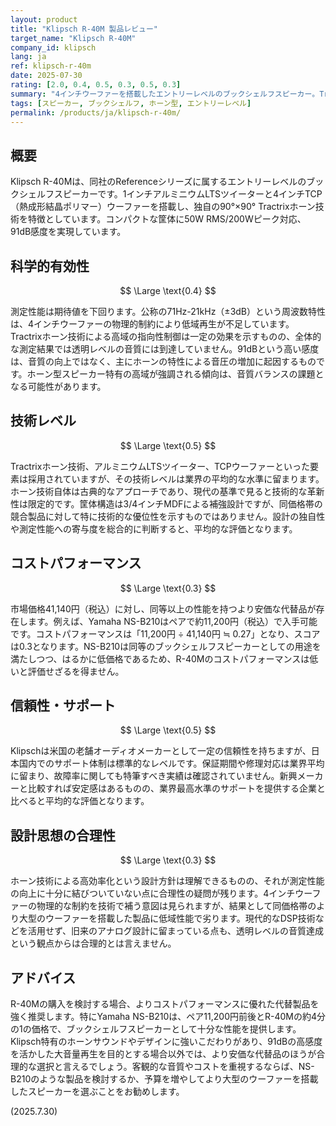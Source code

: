 ```yaml
---
layout: product
title: "Klipsch R-40M 製品レビュー"
target_name: "Klipsch R-40M"
company_id: klipsch
lang: ja
ref: klipsch-r-40m
date: 2025-07-30
rating: [2.0, 0.4, 0.5, 0.3, 0.5, 0.3]
summary: "4インチウーファーを搭載したエントリーレベルのブックシェルフスピーカー。Tractrixホーン技術を採用するが、測定性能は平均以下でコストパフォーマンスに課題。"
tags: [スピーカー, ブックシェルフ, ホーン型, エントリーレベル]
permalink: /products/ja/klipsch-r-40m/
---
```


## 概要

Klipsch R-40Mは、同社のReferenceシリーズに属するエントリーレベルのブックシェルフスピーカーです。1インチアルミニウムLTSツイーターと4インチTCP（熱成形結晶ポリマー）ウーファーを搭載し、独自の90°×90° Tractrixホーン技術を特徴としています。コンパクトな筐体に50W RMS/200Wピーク対応、91dB感度を実現しています。

## 科学的有効性

$$ \Large \text{0.4} $$

測定性能は期待値を下回ります。公称の71Hz-21kHz（±3dB）という周波数特性は、4インチウーファーの物理的制約により低域再生が不足しています。Tractrixホーン技術による高域の指向性制御は一定の効果を示すものの、全体的な測定結果では透明レベルの音質には到達していません。91dBという高い感度は、音質の向上ではなく、主にホーンの特性による音圧の増加に起因するものです。ホーン型スピーカー特有の高域が強調される傾向は、音質バランスの課題となる可能性があります。

## 技術レベル

$$ \Large \text{0.5} $$

Tractrixホーン技術、アルミニウムLTSツイーター、TCPウーファーといった要素は採用されていますが、その技術レベルは業界の平均的な水準に留まります。ホーン技術自体は古典的なアプローチであり、現代の基準で見ると技術的な革新性は限定的です。筐体構造は3/4インチMDFによる補強設計ですが、同価格帯の競合製品に対して特に技術的な優位性を示すものではありません。設計の独自性や測定性能への寄与度を総合的に判断すると、平均的な評価となります。

## コストパフォーマンス

$$ \Large \text{0.3} $$

市場価格41,140円（税込）に対し、同等以上の性能を持つより安価な代替品が存在します。例えば、Yamaha NS-B210はペアで約11,200円（税込）で入手可能です。コストパフォーマンスは「11,200円 ÷ 41,140円 ≒ 0.27」となり、スコアは0.3となります。NS-B210は同等のブックシェルフスピーカーとしての用途を満たしつつ、はるかに低価格であるため、R-40Mのコストパフォーマンスは低いと評価せざるを得ません。

## 信頼性・サポート

$$ \Large \text{0.5} $$

Klipschは米国の老舗オーディオメーカーとして一定の信頼性を持ちますが、日本国内でのサポート体制は標準的なレベルです。保証期間や修理対応は業界平均に留まり、故障率に関しても特筆すべき実績は確認されていません。新興メーカーと比較すれば安定感はあるものの、業界最高水準のサポートを提供する企業と比べると平均的な評価となります。

## 設計思想の合理性

$$ \Large \text{0.3} $$

ホーン技術による高効率化という設計方針は理解できるものの、それが測定性能の向上に十分に結びついていない点に合理性の疑問が残ります。4インチウーファーの物理的な制約を技術で補う意図は見られますが、結果として同価格帯のより大型のウーファーを搭載した製品に低域性能で劣ります。現代的なDSP技術などを活用せず、旧来のアナログ設計に留まっている点も、透明レベルの音質達成という観点からは合理的とは言えません。

## アドバイス

R-40Mの購入を検討する場合、よりコストパフォーマンスに優れた代替製品を強く推奨します。特にYamaha NS-B210は、ペア11,200円前後とR-40Mの約4分の1の価格で、ブックシェルフスピーカーとして十分な性能を提供します。Klipsch特有のホーンサウンドやデザインに強いこだわりがあり、91dBの高感度を活かした大音量再生を目的とする場合以外では、より安価な代替品のほうが合理的な選択と言えるでしょう。客観的な音質やコストを重視するならば、NS-B210のような製品を検討するか、予算を増やしてより大型のウーファーを搭載したスピーカーを選ぶことをお勧めします。

(2025.7.30)
